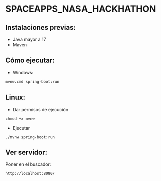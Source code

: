 # SPACEAPPS_NASA_HACKHATHON

## Instalaciones previas:

- Java mayor a 17 
- Maven

## Cómo ejecutar:

- Windows:
```
mvnw.cmd spring-boot:run
```

## Linux:

* Dar permisos de ejecución
```
chmod +x mvnw
```
* Ejecutar
```
./mvnw spring-boot:run
```

## Ver servidor:
Poner en el buscador:
```
http://localhost:8080/
```

